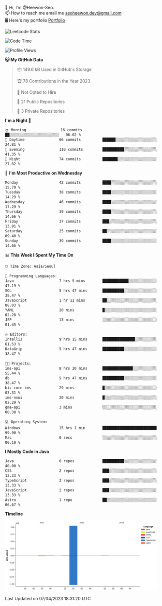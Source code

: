 👋 Hi, I’m @Heewon-Seo.  
📫 How to reach me email me seoheewon.dev@gmail.com   
🖥 Here's my portfolio [Portfolio](https://haileynotes.notion.site/HEEWON-SEO-f98fe97412ee4a6a94fd24fe6832f84c)

![Leetcode Stats](https://leetcode.card.workers.dev/?username=Heewon-Seo)

 <!--START_SECTION:waka-->
![Code Time](http://img.shields.io/badge/Code%20Time-381%20hrs%2012%20mins-blue)

![Profile Views](http://img.shields.io/badge/Profile%20Views-1-blue)

**🐱 My GitHub Data** 

> 📦 149.6 kB Used in GitHub's Storage 
 > 
> 🏆 78 Contributions in the Year 2023
 > 
> 🚫 Not Opted to Hire
 > 
> 📜 21 Public Repositories 
 > 
> 🔑 3 Private Repositories 
 > 
**I'm a Night 🦉** 

```text
🌞 Morning                16 commits          ██░░░░░░░░░░░░░░░░░░░░░░░   06.02 % 
🌆 Daytime                66 commits          ██████░░░░░░░░░░░░░░░░░░░   24.81 % 
🌃 Evening                110 commits         ██████████░░░░░░░░░░░░░░░   41.35 % 
🌙 Night                  74 commits          ███████░░░░░░░░░░░░░░░░░░   27.82 % 
```
📅 **I'm Most Productive on Wednesday** 

```text
Monday                   42 commits          ████░░░░░░░░░░░░░░░░░░░░░   15.79 % 
Tuesday                  38 commits          ████░░░░░░░░░░░░░░░░░░░░░   14.29 % 
Wednesday                46 commits          ████░░░░░░░░░░░░░░░░░░░░░   17.29 % 
Thursday                 39 commits          ████░░░░░░░░░░░░░░░░░░░░░   14.66 % 
Friday                   37 commits          ███░░░░░░░░░░░░░░░░░░░░░░   13.91 % 
Saturday                 25 commits          ██░░░░░░░░░░░░░░░░░░░░░░░   09.40 % 
Sunday                   39 commits          ████░░░░░░░░░░░░░░░░░░░░░   14.66 % 
```


📊 **This Week I Spent My Time On** 

```text
🕑︎ Time Zone: Asia/Seoul

💬 Programming Languages: 
Java                     7 hrs 5 mins        ████████████░░░░░░░░░░░░░   47.19 % 
SQL                      5 hrs 47 mins       ██████████░░░░░░░░░░░░░░░   38.47 % 
JavaScript               1 hr 12 mins        ██░░░░░░░░░░░░░░░░░░░░░░░   08.03 % 
YAML                     20 mins             █░░░░░░░░░░░░░░░░░░░░░░░░   02.28 % 
JSP                      13 mins             ░░░░░░░░░░░░░░░░░░░░░░░░░   01.45 % 

🔥 Editors: 
IntelliJ                 9 hrs 15 mins       ███████████████░░░░░░░░░░   61.53 % 
DataGrip                 5 hrs 47 mins       ██████████░░░░░░░░░░░░░░░   38.47 % 

🐱‍💻 Projects: 
ims-api                  8 hrs 20 mins       ██████████████░░░░░░░░░░░   55.44 % 
db                       5 hrs 47 mins       ██████████░░░░░░░░░░░░░░░   38.47 % 
biz-core-ims             29 mins             █░░░░░░░░░░░░░░░░░░░░░░░░   03.31 % 
ims-nxui                 20 mins             █░░░░░░░░░░░░░░░░░░░░░░░░   02.29 % 
gma-api                  3 mins              ░░░░░░░░░░░░░░░░░░░░░░░░░   00.38 % 

💻 Operating System: 
Windows                  15 hrs 1 min        █████████████████████████   99.90 % 
Mac                      0 secs              ░░░░░░░░░░░░░░░░░░░░░░░░░   00.10 % 
```

**I Mostly Code in Java** 

```text
Java                     6 repos             ██████████░░░░░░░░░░░░░░░   40.00 % 
CSS                      2 repos             ███░░░░░░░░░░░░░░░░░░░░░░   13.33 % 
TypeScript               2 repos             ███░░░░░░░░░░░░░░░░░░░░░░   13.33 % 
JavaScript               2 repos             ███░░░░░░░░░░░░░░░░░░░░░░   13.33 % 
Astro                    1 repo              ██░░░░░░░░░░░░░░░░░░░░░░░   06.67 % 
```



**Timeline**

![Lines of Code chart](https://raw.githubusercontent.com/Heewon-Seo/Heewon-Seo/main/assets/bar_graph.png)


 Last Updated on 07/04/2023 18:31:20 UTC
<!--END_SECTION:waka-->

